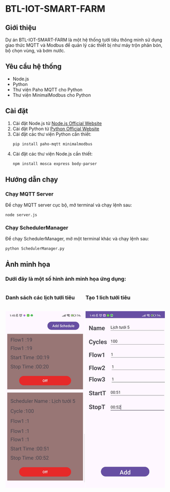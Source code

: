 # BTL-IOT-SMART-FARM

## Giới thiệu
Dự án BTL-IOT-SMART-FARM là một hệ thống tưới tiêu thông minh sử dụng giao thức MQTT và Modbus để quản lý các thiết bị như máy trộn phân bón, bộ chọn vùng, và bơm nước.

## Yêu cầu hệ thống
- Node.js
- Python
- Thư viện Paho MQTT cho Python
- Thư viện MinimalModbus cho Python

## Cài đặt
1. Cài đặt Node.js từ [Node.js Official Website](https://nodejs.org/)
2. Cài đặt Python từ [Python Official Website](https://www.python.org/)
3. Cài đặt các thư viện Python cần thiết:
    ```sh
    pip install paho-mqtt minimalmodbus
    ```
4. Cài đặt các thư viện Node.js cần thiết:
    ```sh
    npm install mosca express body-parser
    ```
## Hướng dẫn chạy
### Chạy MQTT Server
Để chạy MQTT server cục bộ, mở terminal và chạy lệnh sau:

    node server.js
    

### Chạy SchedulerManager
Để chạy SchedulerManager, mở một terminal khác và chạy lệnh sau:

    python SchedulerManager.py
    
## Ảnh minh họa
### Dưới đây là một số hình ảnh minh họa ứng dụng:
<div style="display: flex; justify-content: space-around;">
    <div>
        <h3> Danh sách các lịch tưới tiêu</h3>
        <br>
        <img src="imgs/1.jpg" alt="..." width="250" />
    </div>
    <div>
        <h3> Tạo 1 lich tưới tiêu</h3>
        <br>
        <img src="imgs/2.jpg" alt="..." width="250" />
    </div>
    
</div>

